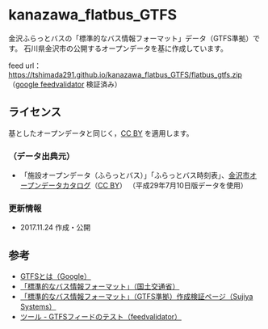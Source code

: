 # kanazawa_flatbus_GTFS
金沢ふらっとバスの「標準的なバス情報フォーマット」データ（GTFS準拠）です。
石川県金沢市の公開するオープンデータを基に作成しています。

feed url：https://tshimada291.github.io/kanazawa_flatbus_GTFS/flatbus_gtfs.zip
（[google feedvalidator](https://developers.google.com/transit/tools?hl=ja) 検証済み）

## ライセンス
基としたオープンデータと同じく，[CC BY](https://creativecommons.org/licenses/by/4.0/deed.ja) を適用します。

### （データ出典元）
* 「施設オープンデータ（ふらっとバス）」「ふらっとバス時刻表」、[金沢市オープンデータカタログ](http://www4.city.kanazawa.lg.jp/11010/opendata/catalog.html)（[CC BY](https://creativecommons.org/licenses/by/4.0/deed.ja)）
（平成29年7月10日版データを使用）

### 更新情報
* 2017.11.24 作成・公開

## 参考
* [GTFSとは（Google）](https://developers.google.com/transit/gtfs/?hl=ja)
* [「標準的なバス情報フォーマット」（国土交通省）](http://www.mlit.go.jp/sogoseisaku/transport/sosei_transport_tk_000067.html)
* [「標準的なバス情報フォーマット」（GTFS準拠）作成検証ページ（Sujiya Systems）](http://www.sinjidai.com/sujiya/gtfs_help.html)
* [ツール - GTFSフィードのテスト（feedvalidator）](https://developers.google.com/transit/tools?hl=ja)

